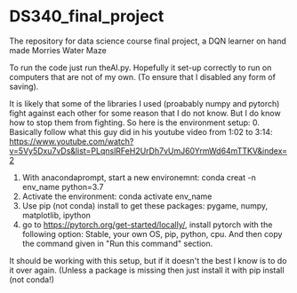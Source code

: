 # DS340_final_project
The repository for data science course final project, a DQN learner on hand made Morries Water Maze

To run the code just run theAI.py. Hopefully it set-up correctly to run on computers that are not of my own. (To ensure that I disabled any form of saving).


It is likely that some of the libraries I used (proabably numpy and pytorch) fight against each other for some reason that I do not know. But I do know how to stop them from fighting.
So here is the environment setup:
0. Basically follow what this guy did in his youtube video from 1:02 to 3:14: https://www.youtube.com/watch?v=5Vy5Dxu7vDs&list=PLqnslRFeH2UrDh7vUmJ60YrmWd64mTTKV&index=2
1. With anacondaprompt, start a new environemnt: conda creat -n env_name python=3.7
2. Activate the environment: conda activate env_name
3. Use pip (not conda) install to get these packages: pygame, numpy, matplotlib, ipython
4. go to https://pytorch.org/get-started/locally/, install pytorch with the following option: Stable, your own OS, pip, python, cpu. And then copy the command given in "Run this command" section.

It should be working with this setup, but if it doesn't the best I know is to do it over again. (Unless a package is missing then just install it with pip install (not conda!)
